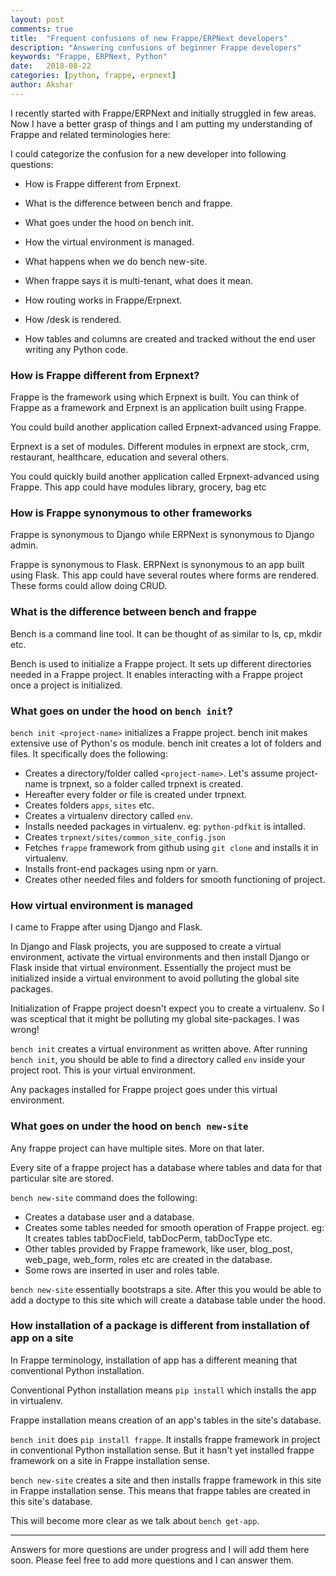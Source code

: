 ```yaml
---
layout: post
comments: true
title:  "Frequent confusions of new Frappe/ERPNext developers"
description: "Answering confusions of beginner Frappe developers"
keywords: "Frappe, ERPNext, Python"
date:   2018-08-22
categories: [python, frappe, erpnext]
author: Akshar
---
```


I recently started with Frappe/ERPNext and initially struggled in few areas. Now I have a better grasp of things and I am putting my understanding of Frappe and related terminologies here:

I could categorize the confusion for a new developer into following questions:

* How is Frappe different from Erpnext.

* What is the difference between bench and frappe.

* What goes under the hood on bench init.

* How the virtual environment is managed.

* What happens when we do bench new-site.

* When frappe says it is multi-tenant, what does it mean.

* How routing works in Frappe/Erpnext.

* How /desk is rendered.

* How tables and columns are created and tracked without the end user writing any Python code.

### How is Frappe different from Erpnext?

Frappe is the framework using which Erpnext is built. You can think of Frappe as a framework and Erpnext is an application built using Frappe.

You could build another application called Erpnext-advanced using Frappe.

Erpnext is a set of modules. Different modules in erpnext are stock, crm, restaurant, healthcare, education and several others.

You could quickly build another application called Erpnext-advanced using Frappe. This app could have modules library, grocery, bag etc

### How is Frappe synonymous to other frameworks

Frappe is synonymous to Django while ERPNext is synonymous to Django admin.

Frappe is synonymous to Flask. ERPNext is synonymous to an app built using Flask. This app could have several routes where forms are rendered. These forms could allow doing CRUD.

### What is the difference between bench and frappe

Bench is a command line tool. It can be thought of as similar to ls, cp, mkdir etc.

Bench is used to initialize a Frappe project. It sets up different directories needed in a Frappe project. It enables interacting with a Frappe project once a project is initialized.

### What goes on under the hood on `bench init`?

`bench init <project-name>` initializes a Frappe project. bench init makes extensive use of Python's os module. bench init creates a lot of folders and files. It specifically does the following:

* Creates a directory/folder called `<project-name>`. Let's assume project-name is trpnext, so a folder called trpnext is created.
* Hereafter every folder or file is created under trpnext.
* Creates folders `apps`, `sites` etc.
* Creates a virtualenv directory called `env`.
* Installs needed packages in virtualenv. eg: `python-pdfkit` is intalled.
* Creates `trpnext/sites/common_site_config.json`
* Fetches `frappe` framework from github using `git clone` and installs it in virtualenv.
* Installs front-end packages using npm or yarn.
* Creates other needed files and folders for smooth functioning of project.

### How virtual environment is managed

I came to Frappe after using Django and Flask.

In Django and Flask projects, you are supposed to create a virtual environment, activate the virtual environments and then install Django or Flask inside that virtual environment. Essentially the project must be initialized inside a virtual environment to avoid polluting the global site packages.

Initialization of Frappe project doesn't expect you to create a virtualenv. So I was sceptical that it might be polluting my global site-packages. I was wrong!

`bench init` creates a virtual environment as written above. After running `bench init`, you should be able to find a directory called `env` inside your project root. This is your virtual environment.

Any packages installed for Frappe project goes under this virtual environment.

### What goes on under the hood on `bench new-site`

Any frappe project can have multiple sites. More on that later.

Every site of a frappe project has a database where tables and data for that particular site are stored.

`bench new-site` command does the following:

* Creates a database user and a database.
* Creates some tables needed for smooth operation of Frappe project. eg: It creates tables tabDocField, tabDocPerm, tabDocType etc.
* Other tables provided by Frappe framework, like user, blog_post, web_page, web_form, roles etc are created in the database.
* Some rows are inserted in user and roles table.

`bench new-site` essentially bootstraps a site. After this you would be able to add a doctype to this site which will create a database table under the hood.

### How installation of a package is different from installation of app on a site

In Frappe terminology, installation of app has a different meaning that conventional Python installation.

Conventional Python installation means `pip install` which installs the app in virtualenv.

Frappe installation means creation of an app's tables in the site's database.

`bench init` does `pip install frappe`. It installs frappe framework in project in conventional Python installation sense. But it hasn't yet installed frappe framework on a site in Frappe installation sense.

`bench new-site` creates a site and then installs frappe framework in this site in Frappe installation sense. This means that frappe tables are created in this site's database.

This will become more clear as we talk about `bench get-app`.

----

Answers for more questions are under progress and I will add them here soon. Please feel free to add more questions and I can answer them.
